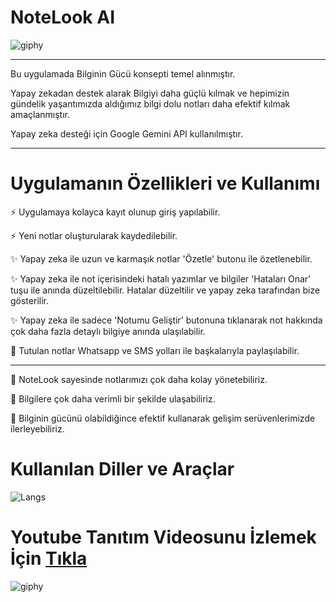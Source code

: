 
# NoteLook AI

![giphy](https://media.giphy.com/media/v1.Y2lkPTc5MGI3NjExc3kxcWN0cjM0Y2E1dzM2YTQ2M2pyZ2hmM2NhYm1kNGRybjhxMG9pMCZlcD12MV9naWZzX3NlYXJjaCZjdD1n/4rMp6ZvRLEg1GdcRnp/giphy.gif)


<hr>

Bu uygulamada Bilginin Gücü konsepti temel alınmıştır. 

Yapay zekadan destek alarak Bilgiyi daha güçlü kılmak ve hepimizin gündelik yaşantımızda aldığımız bilgi dolu notları daha efektif kılmak amaçlanmıştır.

Yapay zeka desteği için Google Gemini API kullanılmıştır.

<hr>

# Uygulamanın Özellikleri ve Kullanımı
⚡ Uygulamaya kolayca kayıt olunup giriş yapılabilir.

⚡ Yeni notlar oluşturularak kaydedilebilir.

✨ Yapay zeka ile uzun ve karmaşık notlar 'Özetle' butonu ile özetlenebilir.

✨ Yapay zeka ile not içerisindeki hatalı yazımlar ve bilgiler 'Hataları Onar' tuşu ile anında düzeltilebilir. Hatalar düzeltilir ve yapay zeka tarafından bize gösterilir.

✨ Yapay zeka ile sadece 'Notumu Geliştir' butonuna tıklanarak not hakkında çok daha fazla detaylı bilgiye anında ulaşılabilir.

💫 Tutulan notlar Whatsapp ve SMS yolları ile başkalarıyla paylaşılabilir. 


<hr>


👀 NoteLook sayesinde notlarımızı çok daha kolay yönetebiliriz. 

👀 Bilgilere çok daha verimli bir şekilde ulaşabiliriz. 

👀 Bilginin gücünü olabildiğince efektif kullanarak gelişim serüvenlerimizde ilerleyebiliriz.


# Kullanılan Diller ve Araçlar
![Langs](https://skillicons.dev/icons?i=flutter,dart,firebase,vscode,git,github,figma,pr,") 

# Youtube Tanıtım Videosunu İzlemek İçin <a href="https://youtu.be/B8NZFk5Abhg"> Tıkla </a> 

![giphy](https://media.giphy.com/media/efCemwT8zagJ3JZTxX/giphy.gif?cid=790b7611ef0s7uazh3q7u2paaugi0jxcvw78acqtlfukdjg2&ep=v1_stickers_search&rid=giphy.gif&ct=s)

<!--
![1](https://github.com/ozcanbayram/NoteLook-AI/assets/117665864/f1913bb6-51cd-4dab-9d93-43cecd166424) 
![2](https://github.com/ozcanbayram/NoteLook-AI/assets/117665864/f563ada4-f768-4fac-bbbc-11a94f51bbf8)
![3](https://github.com/ozcanbayram/NoteLook-AI/assets/117665864/88f39fbb-5348-4235-84c2-602184afc40c)
![4](https://github.com/ozcanbayram/NoteLook-AI/assets/117665864/fe8c7155-7966-4d3e-a8a4-a3d33ad1050d)
![5](https://github.com/ozcanbayram/NoteLook-AI/assets/117665864/b3ee0fa3-d307-49f6-b086-befa29057a15)
![6](https://github.com/ozcanbayram/NoteLook-AI/assets/117665864/9c634fb4-a80b-4194-9a6a-91869a74950c)
-->

<!-- 
## Getting Started

This project is a starting point for a Flutter application.

A few resources to get you started if this is your first Flutter project:

- [Lab: Write your first Flutter app](https://docs.flutter.dev/get-started/codelab)
- [Cookbook: Useful Flutter samples](https://docs.flutter.dev/cookbook)

For help getting started with Flutter development, view the
[online documentation](https://docs.flutter.dev/), which offers tutorials,
samples, guidance on mobile development, and a full API reference.

-->
